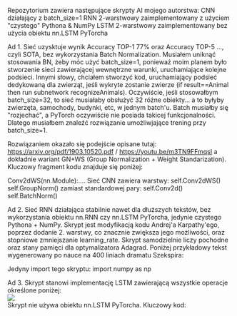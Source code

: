 Repozytorium zawiera następujące skrypty AI mojego autorstwa:
CNN działający z batch_size=1
RNN 2-warstwowy zaimplementowany z użyciem "czystego" Pythona & NumPy
LSTM 2-warstwowy zaimplementowany bez użycia obiektu nn.LSTM PyTorcha 

Ad 1. Sieć uzysktuje wynik Accuracy TOP-1 77% oraz Accuracy TOP-5 ..., czyli SOTA, bez wykorzystania Batch Normalization. Musiałem uniknąć stosowania BN, żeby móc użyć batch_size=1, ponieważ moim planem było stworzenie sieci zawierającej wewnętrzne warunki, uruchamiające kolejne podsieci. Innymi słowy, chciałem stworzyć kod, uruchamiający podsieć dedykowaną dla zwierząt, jeśli wykryte zostanie zwierze (if result==Animal then run subnetwork recognizeAnimals). Oczywiście, jeśli stosowałbym batch_size=32, to sieć musiałaby obsłużyć 32 różne obiekty... a to byłyby zwierzęta, samochody, budynki, etc, w jednym batch'u. Batch musiałby się "rozjechać", a PyTorch oczywiście nie posiada takicej funkcjonalności. Dlatego musiałbem znaleźć rozwiązanie umożliwjające trening przy batch_size=1.  

Rozwiązaniem okazało się podejście opisane tutaj: https://arxiv.org/pdf/1903.10520.pdf / https://youtu.be/m3TN9FFmqsI a dokładnie wariant GN+WS (Group Normalization + Weight Standarization). Kluczowy fragment kodu znajduje się poniżej: 

Conv2dWS(nn.Module):....
Sieć CNN zawiera warstwy: 
self.Conv2dWS()
self.GroupNorm()
zamiast standardowej pary: 
self.Conv2d()
self.BatchNorm()

Ad 2. Sieć RNN działająca stabilnie nawet dla dłuższych tekstów, bez wykorzystania obiektu nn.RNN czy nn.LSTM PyTorcha, jedynie czystego Pythona + NumPy. Skrypt jest modyfikacją kodu Andrej'a Karpathy'ego, poprzez dodanie 2. warstwy, co znacznie zwiększa jego możliwości, oraz stopniowe zmniejszanie learning_rate. Skrypt samodzielnie liczy pochodne oraz stany pamięci dla optymalizatora Adagrad. Poniżej przykładowy tekst wygenerowany po nauce na 400 liniach dramatu Szekspira: 



Jedyny import tego skryptu: 
import numpy as np

Ad 3. Skrypt stanowi implementację LSTM zawierającą wszystkie operacje określone poniżej: 
<br><img src='https://i.stack.imgur.com/L6W94.png'></img><br>
Skrypt nie używa obiektu nn.LSTM PyTorcha. Kluczowy kod: 

